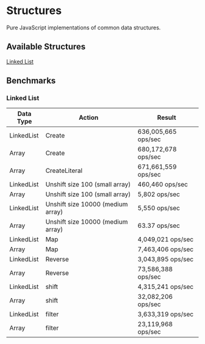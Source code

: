 # Structures

Pure JavaScript implementations of common data structures.

## Available Structures

[Linked List](https://justindfuller.github.io/structures/module-linkedList.html)

## Benchmarks

### Linked List

| Data Type | Action | Result |
|-----------|--------|--------|
| LinkedList | Create | 636,005,665 ops/sec |
| Array | Create | 680,172,678 ops/sec |
| Array | CreateLiteral | 671,661,559 ops/sec |
| LinkedList | Unshift size 100 (small array) | 460,460 ops/sec |
| Array | Unshift size 100 (small array) | 5,802 ops/sec |
| LinkedList | Unshift size 10000 (medium array) | 5,550 ops/sec |
| Array | Unshift size 10000 (medium array) | 63.37 ops/sec |
| LinkedList | Map | 4,049,021 ops/sec |
| Array | Map | 7,463,406 ops/sec |
| LinkedList | Reverse | 3,043,895 ops/sec |
| Array | Reverse | 73,586,388 ops/sec |
| LinkedList | shift | 4,315,241 ops/sec |
| Array | shift | 32,082,206 ops/sec |
| LinkedList | filter | 3,633,319 ops/sec |
| Array | filter | 23,119,968 ops/sec |
